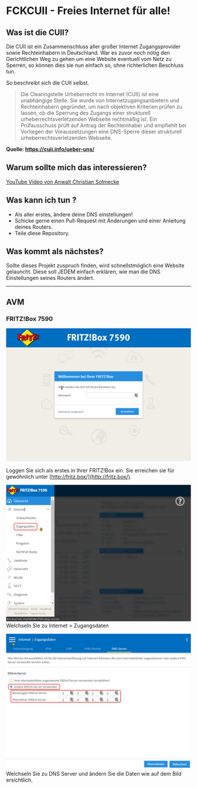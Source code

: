 # FCKCUII - Freies Internet für alle!

## Was ist die CUII?

Die CUII ist ein Zusammenschluss aller großer Internet Zugangsprovider sowie Rechteinhabern in Deutschland. War es zuvor noch nötig den Gerichtlichen Weg zu gehen um eine Website eventuell vom Netz zu Sperren, so können dies sie nun einfach so, ohne richterlichen Beschluss tun.


So beschreibt sich die CUII selbst.

> Die Clearingstelle Urheberrecht im Internet (CUII) ist eine unabhängige Stelle. Sie wurde von Internetzugangsanbietern und Rechteinhabern gegründet, um nach objektiven Kriterien prüfen zu lassen, ob die Sperrung des Zugangs einer strukturell urheberrechtsverletzenden Webseite rechtmäßig ist. Ein Prüfausschuss prüft auf Antrag der Rechteinhaber und empfiehlt bei Vorliegen der Voraussetzungen eine DNS-Sperre dieser strukturell urheberrechtsverletzenden Webseite.

**Quelle: https://cuii.info/ueber-uns/** 

## Warum sollte mich das interessieren?

[YouTube Video von Anwalt Christian Solmecke](https://www.youtube.com/watch?v=DSDjgK9PdTE)

## Was kann ich tun ?

- Als aller erstes, ändere deine DNS einstellungen!
- Schicke gerne einen Pull-Request mit Änderungen und einer Anleitung deines Routers.
- Teile diese Repository.

## Was kommt als nächstes?

Sollte dieses Projekt zuspruch finden, wird schnellstmöglich eine Website gelauncht. 
Diese soll JEDEM einfach erklären, wie man die DNS Einstellungen seines Routers ändert.

---

## AVM

### FRITZ!Box 7590

![alt text](tutorials/avm-fritz-7590/FRITZ_Box%207590_1.png "Einloggen")

Loggen Sie sich als erstes in Ihrer FRITZ!Box ein. Sie erreichen sie für gewöhnlich unter 
[http://fritz.box/](http://fritz.box/).

![alt text](tutorials/avm-fritz-7590/FRITZ_Box%207590_2.png "Zugangsdaten")
Welchseln Sie zu Internet > Zugangsdaten

![alt text](tutorials/avm-fritz-7590/FRITZ_Box%207590_3.png "DNS Server")
Welchseln Sie zu DNS Server und ändern Sie die Daten wie auf dem Bild ersichtlich.
